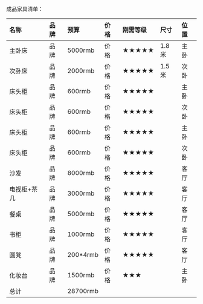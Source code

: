 成品家具清单：

| 名称                |  品牌        | 预算          | 价格          | 刚需等级      | 尺寸             | 位置         |
| :----------------   | :----------- | :----------- | :----------  | :-----------  | :----------       | :----------- |
| 主卧床              |  品牌         |  5000rmb     | 价格          | ★★★★★      | 1.8米   | 主卧         |
| 次卧床              |  品牌         |  2000rmb     | 价格          | ★★★★★      | 1.5米   | 次卧         |
| 床头柜              |  品牌         |  600rmb      | 价格          | ★★★★★      |         | 主卧         |
| 床头柜              |  品牌         |  600rmb      | 价格          | ★★★★★      |         | 次卧         |
| 床头柜              |  品牌         |  600rmb      | 价格          | ★★★★★         |        | 主卧         |
| 床头柜              |  品牌         |  600rmb      | 价格          | ★★★★★         |        | 次卧         |
| 沙发                |  品牌         |  8000rmb     | 价格          | ★★★★★      |         | 客厅         |
| 电视柜+茶几         |  品牌          |  3000rmb     | 价格          | ★★★★★      |        | 客厅         |
| 餐桌                |  品牌         |  5000rmb     | 价格          | ★★★★★      |         | 客厅         |
| 书柜                |  品牌         |  1000rmb     | 价格          | ★★★★★         |        | 客厅         |
| 圆凳                |  品牌         |  200*4rmb    | 价格          | ★★★★★       |         | 客厅         |
| 化妆台              |  品牌         |  1500rmb     | 价格          | ★★★         |        | 主卧         |
| 总计                |               |  28700rmb   |               |               |        |             |








